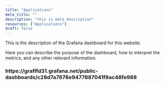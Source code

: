 ```yaml
---
title: "Applications"
meta_title: ""
description: "this is meta description"
resources: ["Applications"]
draft: false
---
```


<div class="main-content">
  <div class="resource-description">
    <p>This is the description of the Grafana dashboard for this website.</p>
    <p>Here you can describe the purpose of the dashboard, how to interpret the metrics, and any other relevant information.</p>
  </div>
</div>
<h3>https://graflfd31.grafana.net/public-dashboards/c28d7a7678e9477887041f8ac48fe988</h3